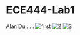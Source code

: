 # ECE444-Lab1
Alan Du
.
.
.
![first](https://user-images.githubusercontent.com/39738139/133839988-91e7d513-df31-4286-b1d4-90d7bb821d92.png)
![2](https://user-images.githubusercontent.com/39738139/133840083-73cac4bc-5a9e-4d40-9c4a-42f7e5121a77.png)
![3](https://user-images.githubusercontent.com/39738139/133840173-8e2d4159-738a-48b3-8706-3a0a948947c4.png)
